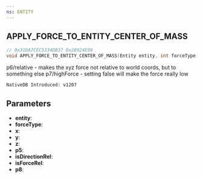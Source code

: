 ```yaml
---
ns: ENTITY
---
```

## APPLY_FORCE_TO_ENTITY_CENTER_OF_MASS

```c
// 0x31DA7CEC5334DB37 0x28924E98
void APPLY_FORCE_TO_ENTITY_CENTER_OF_MASS(Entity entity, int forceType, float x, float y, float z, BOOL p5, BOOL isDirectionRel, BOOL isForceRel, BOOL p8);
```

p6/relative - makes the xyz force not relative to world coords, but to something else
p7/highForce - setting false will make the force really low

```
NativeDB Introduced: v1207
```

## Parameters
* **entity**:
* **forceType**:
* **x**:
* **y**:
* **z**:
* **p5**:
* **isDirectionRel**:
* **isForceRel**:
* **p8**:

